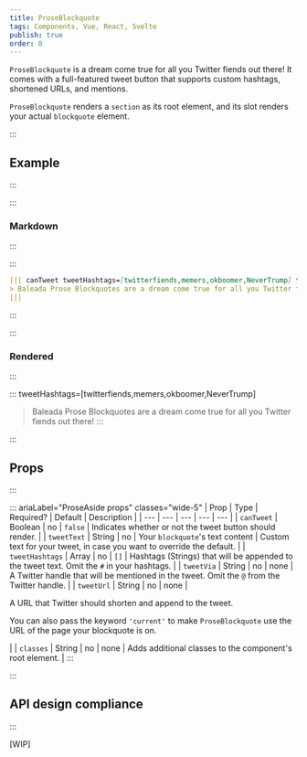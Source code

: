 ```yaml
---
title: ProseBlockquote
tags: Components, Vue, React, Svelte
publish: true
order: 0
---
```


`ProseBlockquote` is a dream come true for all you Twitter fiends out there! It comes with a full-featured tweet button that supports custom hashtags, shortened URLs, and mentions.

`ProseBlockquote` renders a `section` as its root element, and its slot renders your actual `blockquote` element.

:::
## Example
:::

:::
### Markdown
:::

:::
```md
||| canTweet tweetHashtags=[twitterfiends,memers,okboomer,NeverTrump] tweetVia="BaleadaToolkit" tweetUrl="current"
> Baleada Prose Blockquotes are a dream come true for all you Twitter fiends out there!
|||
```
:::

:::
### Rendered
:::

::: tweetHashtags=[twitterfiends,memers,okboomer,NeverTrump]
> Baleada Prose Blockquotes are a dream come true for all you Twitter fiends out there!
:::


:::
## Props
:::

::: ariaLabel="ProseAside props" classes="wide-5"
| Prop | Type | Required? | Default | Description |
| --- | --- | --- | --- | --- |
| `canTweet` | Boolean | no | `false` | Indicates whether or not the tweet button should render. |
| `tweetText` | String | no | Your `blockquote`'s text content | Custom text for your tweet, in case you want to override the default. |
| `tweetHashtags` | Array | no | `[]` | Hashtags (Strings) that will be appended to the tweet text. Omit the `#` in your hashtags. |
| `tweetVia` | String | no | none | A Twitter handle that will be mentioned in the tweet. Omit the `@` from the Twitter handle. |
| `tweetUrl` | String | no | none | <p>A URL that Twitter should shorten and append to the tweet.</p><p>You can also pass the keyword `'current'` to make `ProseBlockquote` use the URL of the page your blockquote is on.</p> |
| `classes` | String | no | none | Adds additional classes to the component's root element. |
:::


:::
## API design compliance
:::

[WIP]

<!-- ::: ariaLabel="A table showing ProseAside's API design compliance"  classes="wide-1 wide-3"
| Spec | Compliance status | Notes |
| --- | --- | --- |
::: -->
